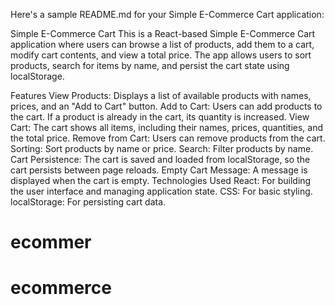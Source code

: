 
Here's a sample README.md for your Simple E-Commerce Cart application:

Simple E-Commerce Cart
This is a React-based Simple E-Commerce Cart application where users can browse a list of products, add them to a cart, modify cart contents, and view a total price. The app allows users to sort products, search for items by name, and persist the cart state using localStorage.

Features
View Products: Displays a list of available products with names, prices, and an "Add to Cart" button.
Add to Cart: Users can add products to the cart. If a product is already in the cart, its quantity is increased.
View Cart: The cart shows all items, including their names, prices, quantities, and the total price.
Remove from Cart: Users can remove products from the cart.
Sorting: Sort products by name or price.
Search: Filter products by name.
Cart Persistence: The cart is saved and loaded from localStorage, so the cart persists between page reloads.
Empty Cart Message: A message is displayed when the cart is empty.
Technologies Used
React: For building the user interface and managing application state.
CSS: For basic styling.
localStorage: For persisting cart data.
# ecommer
# ecommerce

